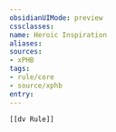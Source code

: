 ```yaml
---
obsidianUIMode: preview
cssclasses:
name: Heroic Inspiration
aliases:
sources:
- xPHB
tags:
- rule/core
- source/xphb
entry:
---
```


```meta-bind-embed
[[dv Rule]]
```